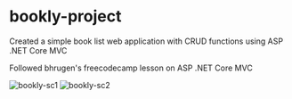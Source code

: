 # bookly-project
Created a simple book list web application with CRUD functions using ASP .NET Core MVC

Followed bhrugen's freecodecamp lesson on ASP .NET Core MVC

![bookly-sc1](https://user-images.githubusercontent.com/99721186/158139575-50f7d62d-6a96-41cc-9ae6-00f49a223b52.png)
![bookly-sc2](https://user-images.githubusercontent.com/99721186/158139582-b7464165-a20e-4817-b5f0-e6d00f594782.png)
